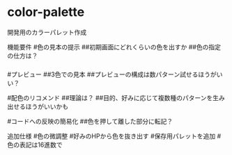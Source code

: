# color-palette
開発用のカラーパレット作成

機能要件
#色の見本の提示
##初期画面にどれくらいの色を出すか
##色の指定の仕方は？
###

#プレビュー
##3色での見本
##プレビューの構成は数パターン試せるほうがいい？

#配色のリコメンド
##理論は？
##目的、好みに応じて複数種のパターンを生み出せるほうがいいかも

#コードへの反映の簡易化
##色を押して離した部分に転記？

追加仕様
#色の微調整
#好みのHPから色を抜き出す
#保存用パレットを追加
#色の表記は16進数で
